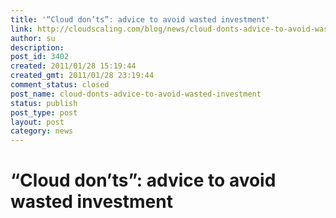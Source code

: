```yaml
---
title: '“Cloud don’ts”: advice to avoid wasted investment'
link: http://cloudscaling.com/blog/news/cloud-donts-advice-to-avoid-wasted-investment/
author: su
description: 
post_id: 3402
created: 2011/01/28 15:19:44
created_gmt: 2011/01/28 23:19:44
comment_status: closed
post_name: cloud-donts-advice-to-avoid-wasted-investment
status: publish
post_type: post
layout: post
category: news
---
```


# “Cloud don’ts”: advice to avoid wasted investment

